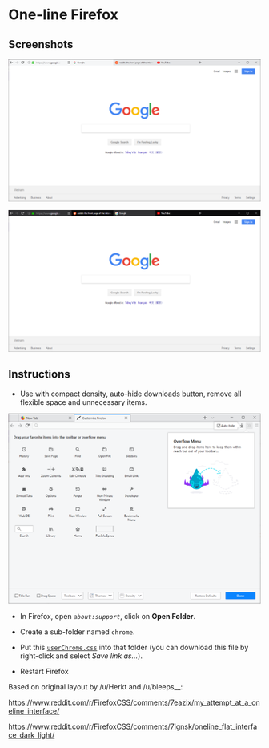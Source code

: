 # One-line Firefox

## Screenshots

![Light](images/light.png)

![Dark](images/dark.png)

## Instructions

- Use with compact density, auto-hide downloads button, remove all flexible space and unnecessary items.

![Customize](images/customize.png)

- In Firefox, open _`about:support`_, click on **Open Folder**.

- Create a sub-folder named `chrome`.

- Put this [`userChrome.css`](https://raw.githubusercontent.com/khuedoan98/one-line-firefox/master/userChrome.css) into that folder (you can download this file by right-click and select _Save link as..._).

- Restart Firefox

Based on original layout by /u/Herkt and /u/bleeps__:

https://www.reddit.com/r/FirefoxCSS/comments/7eazix/my_attempt_at_a_oneline_interface/

https://www.reddit.com/r/FirefoxCSS/comments/7ignsk/oneline_flat_interface_dark_light/
